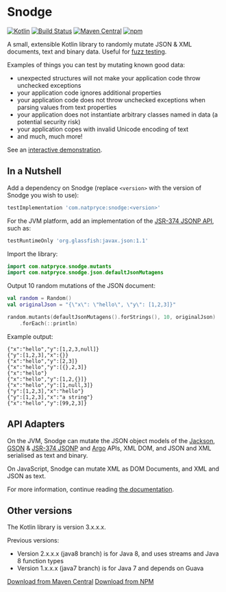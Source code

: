 Snodge
======

[![Kotlin](https://img.shields.io/badge/kotlin-1.3.61-blue.svg)](http://kotlinlang.org)
[![Build Status](https://travis-ci.org/npryce/snodge.svg?branch=kotlin)](https://travis-ci.org/npryce/snodge)
[![Maven Central](https://img.shields.io/maven-central/v/com.natpryce/snodge.svg)](http://search.maven.org/#search%7Cga%7C1%7Cg%3A%22com.natpryce%22%20AND%20a%3A%22snodge%22)
[![npm](https://img.shields.io/npm/v/snodge-3.svg)]()


A small, extensible Kotlin library to randomly mutate JSON & XML documents, text and binary data. Useful for [fuzz testing](https://en.wikipedia.org/wiki/Fuzzing).

Examples of things you can test by mutating known good data:

- unexpected structures will not make your application code throw unchecked exceptions
- your application code ignores additional properties
- your application code does not throw unchecked exceptions when parsing values from text properties
- your application does not instantiate arbitrary classes named in data (a potential security risk)
- your application copes with invalid Unicode encoding of text
- and much, much more!

See an [interactive demonstration](https://npryce.github.io/snodge/demo/demo.html).



In a Nutshell
-------------

Add a dependency on Snodge (replace `<version>` with the version of Snodge you wish to use):

~~~~~~~~~~~~~~~~~~~~~~gradle
testImplementation 'com.natpryce:snodge:<version>'
~~~~~~~~~~~~~~~~~~~~~~

For the JVM platform, add an implementation of the [JSR-374 JSONP API](http://docs.oracle.com/middleware/1213/wls/WLPRG/java-api-for-json-proc.htm), such as:

~~~~~~~~~~~~~~~~~~~~~~gradle
testRuntimeOnly 'org.glassfish:javax.json:1.1'
~~~~~~~~~~~~~~~~~~~~~~

Import the library:

~~~~~~~~~~~~~~~~~~~~~~kotlin
import com.natpryce.snodge.mutants
import com.natpryce.snodge.json.defaultJsonMutagens
~~~~~~~~~~~~~~~~~~~~~~

Output 10 random mutations of the JSON document:

~~~~~~~~~~~~~~~~~~~~~~kotlin
val random = Random()
val originalJson = "{\"x\": \"hello\", \"y\": [1,2,3]}"

random.mutants(defaultJsonMutagens().forStrings(), 10, originalJson)
    .forEach(::println)
~~~~~~~~~~~~~~~~~~~~~~

Example output:

~~~~~~~~~~~~~~~~~~~~~~
{"x":"hello","y":[1,2,3,null]}
{"y":[1,2,3],"x":{}}
{"x":"hello","y":[2,3]}
{"x":"hello","y":[{},2,3]}
{"x":"hello"}
{"x":"hello","y":[1,2,{}]}
{"x":"hello","y":[1,null,3]}
{"y":[1,2,3],"x":"hello"}
{"y":[1,2,3],"x":"a string"}
{"x":"hello","y":[99,2,3]}
~~~~~~~~~~~~~~~~~~~~~~

API Adapters
------------

On the JVM, Snodge can mutate the JSON object models of the [Jackson](https://github.com/FasterXML/jackson), [GSON](https://github.com/google/gson) & [JSR-374 JSONP](http://docs.oracle.com/middleware/1213/wls/WLPRG/java-api-for-json-proc.htm) and [Argo](http://argo.sourceforge.net/) APIs, XML DOM, and JSON and XML serialised as text and binary. 

On JavaScript, Snodge can mutate XML as DOM Documents, and XML and JSON as text.

For more information, continue reading [the documentation](doc/).

Other versions
--------------

The Kotlin library is version 3.x.x.x.  

Previous versions:

- Version 2.x.x.x (java8 branch) is for Java 8, and uses streams and Java 8 function types
- Version 1.x.x.x (java7 branch) is for Java 7 and depends on Guava

[Download from Maven Central](http://mvnrepository.com/artifact/com.natpryce/snodge)
[Download from NPM](https://www.npmjs.com/package/snodge-3)

